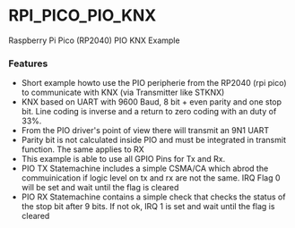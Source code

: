 # RPI_PICO_PIO_KNX
Raspberry Pi Pico (RP2040) PIO KNX Example

### Features

- Short example howto use the PIO peripherie from the RP2040 (rpi pico) to communicate with KNX (via Transmitter like STKNX)
- KNX based on UART with 9600 Baud, 8 bit + even parity and one stop bit. Line coding is inverse and a return to zero coding with an duty of 33%.
- From the PIO driver's point of view there will transmit an 9N1 UART
- Parity bit is not calculated inside PIO and must be integrated in transmit function. The same applies to RX
- This example is able to use all GPIO Pins for Tx and Rx.
- PIO TX Statemachine includes a simple CSMA/CA which  abrod the commuinication if logic level on tx and rx are not the same.  IRQ Flag 0 will be set and wait until the flag is cleared
- PIO RX Statemachine contains a simple check that checks the status of the stop bit after 9 bits. If not ok, IRQ 1 is set and wait until the flag is cleared